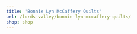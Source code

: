 ```yaml
---
title: "Bonnie Lyn McCaffery Quilts"
url: /lords-valley/bonnie-lyn-mccaffery-quilts/
shop: shop
---
```

